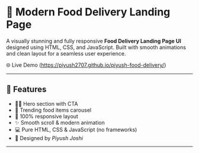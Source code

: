 # 🍔 Modern Food Delivery Landing Page

A visually stunning and fully responsive **Food Delivery Landing Page UI** designed using HTML, CSS, and JavaScript. Built with smooth animations and clean layout for a seamless user experience.

🌐 Live Demo
(https://piyush2707.github.io/piyush-food-delivery/) 

---

## 🚀 Features

- 🧑‍🍳 Hero section with CTA
- 🍕 Trending food items carousel
- 📱 100% responsive layout
- ✨ Smooth scroll & modern animation
- 💻 Pure HTML, CSS & JavaScript (no frameworks)
- 👤 Designed by *Piyush Joshi*

---

